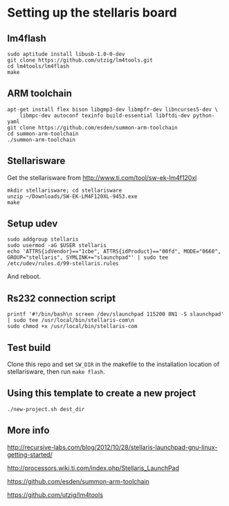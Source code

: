 # Setting up the stellaris board

## lm4flash

```
sudo aptitude install libusb-1.0-0-dev
git clone https://github.com/utzig/lm4tools.git
cd lm4tools/lm4flash
make
```

## ARM toolchain
```
apt-get install flex bison libgmp3-dev libmpfr-dev libncurses5-dev \
    libmpc-dev autoconf texinfo build-essential libftdi-dev python-yaml
git clone https://github.com/esden/summon-arm-toolchain
cd summon-arm-toolchain
./summon-arm-toolchain
```

## Stellarisware 
Get the stellarisware from http://www.ti.com/tool/sw-ek-lm4f120xl
```
mkdir stellarisware; cd stellarisware
unzip ~/Downloads/SW-EK-LM4F120XL-9453.exe
make
```

## Setup udev
```
sudo addgroup stellaris
sudo usermod -aG $USER stellaris
echo 'ATTRS{idVendor}=="1cbe", ATTRS{idProduct}=="00fd", MODE="0660", GROUP="stellaris", SYMLINK+="slaunchpad"' | sudo tee /etc/udev/rules.d/99-stellaris.rules
```

And reboot. 

## Rs232 connection script
```
printf '#!/bin/bash\n screen /dev/slaunchpad 115200 8N1 -S slaunchpad' | sudo tee /usr/local/bin/stellaris-com\n
sudo chmod +x /usr/local/bin/stellaris-com
```

## Test build

Clone this repo and set `SW_DIR` in the makefile to the installation location of stellarisware, then run `make flash`.

## Using this template to create a new project
```
./new-project.sh dest_dir
```

## More info
http://recursive-labs.com/blog/2012/10/28/stellaris-launchpad-gnu-linux-getting-started/

http://processors.wiki.ti.com/index.php/Stellaris_LaunchPad

https://github.com/esden/summon-arm-toolchain

https://github.com/utzig/lm4tools
